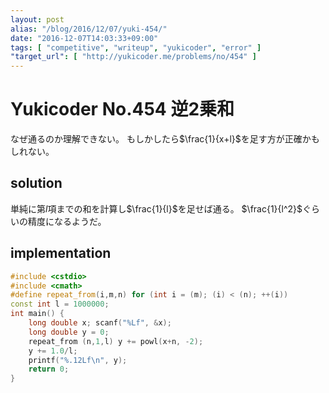 ```yaml
---
layout: post
alias: "/blog/2016/12/07/yuki-454/"
date: "2016-12-07T14:03:33+09:00"
tags: [ "competitive", "writeup", "yukicoder", "error" ]
"target_url": [ "http://yukicoder.me/problems/no/454" ]
---
```


# Yukicoder No.454 逆2乗和

なぜ通るのか理解できない。
もしかしたら$\frac{1}{x+l}$を足す方が正確かもしれない。

## solution

単純に第$l$項までの和を計算し$\frac{1}{l}$を足せば通る。
$\frac{1}{l^2}$ぐらいの精度になるようだ。

## implementation

``` c++
#include <cstdio>
#include <cmath>
#define repeat_from(i,m,n) for (int i = (m); (i) < (n); ++(i))
const int l = 1000000;
int main() {
    long double x; scanf("%Lf", &x);
    long double y = 0;
    repeat_from (n,1,l) y += powl(x+n, -2);
    y += 1.0/l;
    printf("%.12Lf\n", y);
    return 0;
}
```
